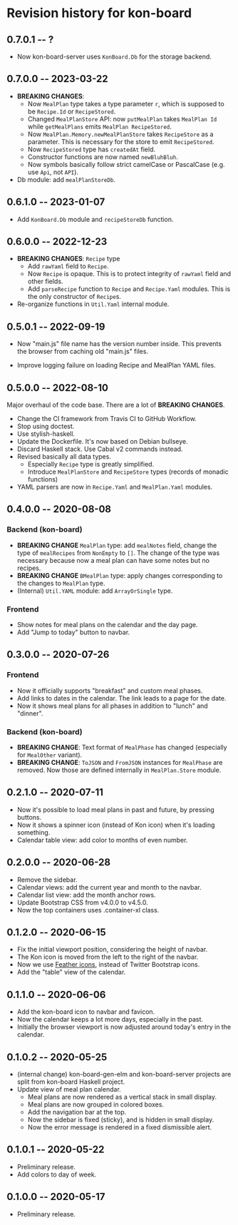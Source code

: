 # Revision history for kon-board

## 0.7.0.1  -- ?

- Now kon-board-server uses `KonBoard.Db` for the storage backend.

## 0.7.0.0  -- 2023-03-22

- **BREAKING CHANGES**:
  - Now `MealPlan` type takes a type parameter `r`, which is supposed to be `Recipe.Id` or `RecipeStored`.
  - Changed `MealPlanStore` API: now `putMealPlan` takes `MealPlan Id` while `getMealPlans` emits `MealPlan RecipeStored`.
  - Now `MealPlan.Memory.newMealPlanStore` takes `RecipeStore` as a parameter. This is necessary for the store to emit `RecipeStored`.
  - Now `RecipeStored` type has `createdAt` field.
  - Constructor functions are now named `newBluhBluh`.
  - Now symbols basically follow strict camelCase or PascalCase (e.g. use `Api`, not `API`).
- Db module: add `mealPlanStoreDb`.


## 0.6.1.0  -- 2023-01-07

- Add `KonBoard.Db` module and `recipeStoreDb` function.

## 0.6.0.0  -- 2022-12-23

- **BREAKING CHANGES**: `Recipe` type
  - Add `rawYaml` field to `Recipe`.
  - Now `Recipe` is opaque. This is to protect integrity of `rawYaml` field and other fields.
  - Add `parseRecipe` function to `Recipe` and `Recipe.Yaml` modules.
    This is the only constructor of `Recipe`s.
- Re-organize functions in `Util.Yaml` internal module.


## 0.5.0.1  -- 2022-09-19

- Now "main.js" file name has the version number inside.
  This prevents the browser from caching old "main.js" files.

- Improve logging failure on loading Recipe and MealPlan YAML files.


## 0.5.0.0  -- 2022-08-10

Major overhaul of the code base. There are a lot of **BREAKING CHANGES**.

- Change the CI framework from Travis CI to GitHub Workflow.
- Stop using doctest.
- Use stylish-haskell.
- Update the Dockerfile. It's now based on Debian bullseye.
- Discard Haskell stack. Use Cabal v2 commands instead.
- Revised basically all data types.
  - Especially `Recipe` type is greatly simplified.
  - Introduce `MealPlanStore` and `RecipeStore` types (records of monadic functions)
- YAML parsers are now in `Recipe.Yaml` and `MealPlan.Yaml` modules.


## 0.4.0.0  -- 2020-08-08

### Backend (kon-board)

* **BREAKING CHANGE** `MealPlan` type: add `mealNotes` field, change the type of `mealRecipes` from `NonEmpty` to `[]`.
  The change of the type was necessary because now a meal plan can have some notes but no recipes.
* **BREAKING CHANGE** `BMealPlan` type: apply changes corresponding to the changes to `MealPlan` type.
* (Internal) `Util.YAML` module: add `ArrayOrSingle` type.

### Frontend

* Show notes for meal plans on the calendar and the day page.
* Add "Jump to today" button to navbar.

## 0.3.0.0  -- 2020-07-26

### Frontend

* Now it officially supports "breakfast" and custom meal phases.
* Add links to dates in the calendar. The link leads to a page for the date.
* Now it shows meal plans for all phases in addition to "lunch" and "dinner".


### Backend (kon-board)

* **BREAKING CHANGE**: Text format of `MealPhase` has changed (especially for `MealOther` variant).
* **BREAKING CHANGE**: `ToJSON` and `FromJSON` instances for `MealPhase` are removed.
  Now those are defined internally in `MealPlan.Store` module.


## 0.2.1.0  -- 2020-07-11

* Now it's possible to load meal plans in past and future, by pressing buttons.
* Now it shows a spinner icon (instead of Kon icon) when it's loading something.
* Calendar table view: add color to months of even number.

## 0.2.0.0  -- 2020-06-28

* Remove the sidebar.
* Calendar views: add the current year and month to the navbar.
* Calendar list view: add the month anchor rows.
* Update Bootstrap CSS from v4.0.0 to v4.5.0.
* Now the top containers uses .container-xl class.

## 0.1.2.0  -- 2020-06-15

* Fix the initial viewport position, considering the height of navbar.
* The Kon icon is moved from the left to the right of the navbar.
* Now we use [Feather icons](https://feathericons.com/), instead of Twitter Bootstrap icons.
* Add the "table" view of the calendar.


## 0.1.1.0  -- 2020-06-06

* Add the kon-board icon to navbar and favicon.
* Now the calendar keeps a lot more days, especially in the past.
* Initially the browser viewport is now adjusted around today's entry in the calendar.

## 0.1.0.2  -- 2020-05-25

* (internal change) kon-board-gen-elm and kon-board-server projects
  are split from kon-board Haskell project.
* Update view of meal plan calendar.
  * Meal plans are now rendered as a vertical stack in small display.
  * Meal plans are now grouped in colored boxes.
  * Add the navigation bar at the top.
  * Now the sidebar is fixed (sticky), and is hidden in small display.
  * Now the error message is rendered in a fixed dismissible alert.


## 0.1.0.1  -- 2020-05-22

* Preliminary release.
* Add colors to day of week.

## 0.1.0.0  -- 2020-05-17

* Preliminary release.
